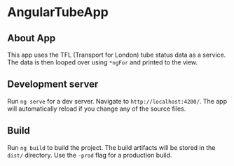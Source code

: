 # AngularTubeApp

## About App

This app uses the TFL (Transport for London) tube status data as a service. 
The data is then looped over using ```*ngFor``` and printed to the view.

## Development server

Run `ng serve` for a dev server. Navigate to `http://localhost:4200/`. The app will automatically reload if you change any of the source files.

## Build

Run `ng build` to build the project. The build artifacts will be stored in the `dist/` directory. Use the `-prod` flag for a production build.

